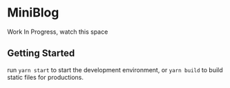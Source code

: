 # MiniBlog

Work In Progress, watch this space

## Getting Started

run `yarn start` to start the development environment, or `yarn build` to build static files for productions.
